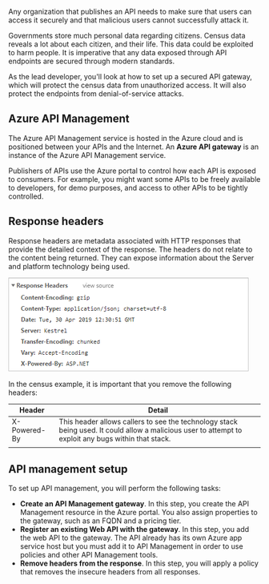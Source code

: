 Any organization that publishes an API needs to make sure that users can access it securely and that malicious users cannot successfully attack it.

Governments store much personal data regarding citizens. Census data reveals a lot about each citizen, and their life. This data could be exploited to harm people.  It is imperative that any data exposed through API endpoints are secured through modern standards.

As the lead developer, you'll look at how to set up a secured API gateway, which will protect the census data from unauthorized access. It will also protect the endpoints from denial-of-service attacks.

## Azure API Management

The Azure API Management service is hosted in the Azure cloud and is positioned between your APIs and the Internet. An **Azure API gateway** is an instance of the Azure API Management service.

Publishers of APIs use the Azure portal to control how each API is exposed to consumers. For example, you might want some APIs to be freely available to developers, for demo purposes, and access to other APIs to be tightly controlled.

## Response headers

Response headers are metadata associated with HTTP responses that provide the detailed context of the response. The headers do not relate to the content being returned. They can expose information about the Server and platform technology being used.

![Response Headers](../media/2-response-headers.png)

In the census example, it is important that you remove the following headers:

| Header | Detail |
|---------|---------|
| X-Powered-By | This header allows callers to see the technology stack being used. It could allow a malicious user to attempt to exploit any bugs within that stack. |
| | |

## API management setup

To set up API management, you will perform the following tasks:

- **Create an API Management gateway**. In this step, you create the API Management resource in the Azure portal. You also assign properties to the gateway, such as an FQDN and a pricing tier.
- **Register an existing Web API with the gateway**. In this step, you add the web API to the gateway. The API already has its own Azure app service host but you must add it to API Management in order to use policies and other API Management tools.
- **Remove headers from the response**. In this step, you will apply a policy that removes the insecure headers from all responses.
